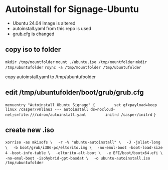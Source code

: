 # Autoinstall for Signage-Ubuntu
- Ubuntu 24.04 Image is altered
- autoinstall.yaml from this repo is used
- grub.cfg is changed

## copy iso to folder
```mkdir /tmp/mountfolder```
```mount ./ubuntu.iso /tmp/mountfolder```
```mkdir /tmp/ubuntufolder```
```rsync -a /tmp/mountfolder /tmp/ubuntufolder```

copy autoinstall.yaml to /tmp/ubuntufoolder

## edit /tmp/ubuntufolder/boot/grub/grub.cfg

```menuentry "Autoinstall Ubuntu Signage" {```
```        set gfxpayload=keep```
```        linux /casper/vmlinuz --- autoinstall ds=nocloud-net;s=file:///cdrom/autoinstall.yaml```
```        initrd /casper/initrd```
```}```

## create new .iso

```xorriso -as mkisofs \```
```  -r -V "ubuntu-autoinstall" \```
```  -J -joliet-long \```
```  -b boot/grub/i386-pc/eltorito.img \```
```  -no-emul-boot -boot-load-size 4 -boot-info-table \```
```  -eltorito-alt-boot \```
```  -e EFI/boot/bootx64.efi \```
```  -no-emul-boot -isohybrid-gpt-basdat \```
```  -o ubuntu-autoinstall.iso /tmp/ubuntufolder```